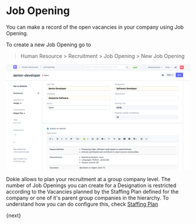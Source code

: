 <!-- add-breadcrumbs -->
# Job Opening

You can make a record of the open vacancies in your company using Job Opening.

To create a new Job Opening go to

> Human Resource > Recruitment > Job Opening > New Job Opening

<img class="screenshot" alt="Job Opening" src="../assets/job-opening.png">

Dokie allows to plan your recruitment at a group company level. The number of Job Openings you can create for a Designation is restricted according to the Vacancies planned by the Staffing Plan defined for the company or one of it's parent group companies in the hierarchy. To understand how you can do configure this, check [Staffing Plan](/dokie/human-resources/setup/staffing-plan.md)

{next}
